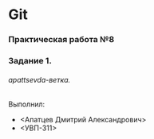 # Git
### Практическая работа №8
### Задание 1.
###### apattsevda-ветка. 

Выполнил:
* <Апатцев Дмитрий Александрович>
* <УВП-311>
